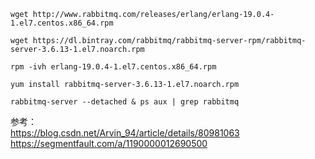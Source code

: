 ```$xslt
wget http://www.rabbitmq.com/releases/erlang/erlang-19.0.4-1.el7.centos.x86_64.rpm

wget https://dl.bintray.com/rabbitmq/rabbitmq-server-rpm/rabbitmq-server-3.6.13-1.el7.noarch.rpm
```

```$xslt
rpm -ivh erlang-19.0.4-1.el7.centos.x86_64.rpm

yum install rabbitmq-server-3.6.13-1.el7.noarch.rpm
```

```
rabbitmq-server --detached & ps aux | grep rabbitmq
```

参考：  
https://blog.csdn.net/Arvin_94/article/details/80981063  
https://segmentfault.com/a/1190000012690500  
